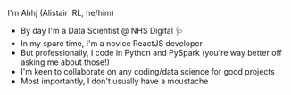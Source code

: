 I'm Ahhj (Alistair IRL, he/him)

- By day I'm a Data Scientist @ NHS Digital 🩺 
- In my spare time, I'm a novice ReactJS developer
- But professionally, I code in Python and PySpark (you're way better off asking me about those!)
- I'm keen to collaborate on any coding/data science for good projects
- Most importantly, I don't usually have a moustache

<!--
**Ahhj/Ahhj** is a ✨ _special_ ✨ repository because its `README.md` (this file) appears on your GitHub profile.

Here are some ideas to get you started:

- 🔭 I’m currently working on ...
- 🌱 I’m currently learning ...
- 👯 I’m looking to collaborate on ...
- 🤔 I’m looking for help with ...
- 💬 Ask me about ...
- 📫 How to reach me: ...
- 😄 Pronouns: ...
- ⚡ Fun fact: ...
-->
